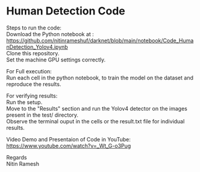 # Human Detection Code

Steps to run the code:<br />
Download the Python notebook at : <br />
https://github.com/nitinrameshuf/darknet/blob/main/notebook/Code_HumanDetection_Yolov4.ipynb
<br />Clone this repository.<br />
Set the machine GPU settings correctly.

For Full execution:<br />
Run each cell in the python notebook, to train the model on the dataset and reproduce the results.

For verifying results:<br />
Run the setup.<br />
Move to the "Results" section and run the Yolov4 detector on the images present in the test/ directory.<br />
Observe the terminal ouput in the cells or the result.txt file for individual results.<br />

Video Demo and Presentaion of Code in YouTube:<br />
https://www.youtube.com/watch?v=_Wt_G-o3Pug

Regards<br />
Nitin Ramesh
